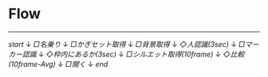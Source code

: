 # Flow

---

*start*
↓
*□名乗り*
↓
*□かぎセット取得*
↓
*□背景取得*
↓
*◇人認識(3sec)*
↓
*□マーカー認識*
↓
*◇枠内にあるか(3sec)*
↓
*□シルエット取得(10frame)*
↓
*◇比較(10frame-Avg)*
↓
*□開く*
↓
*end*
